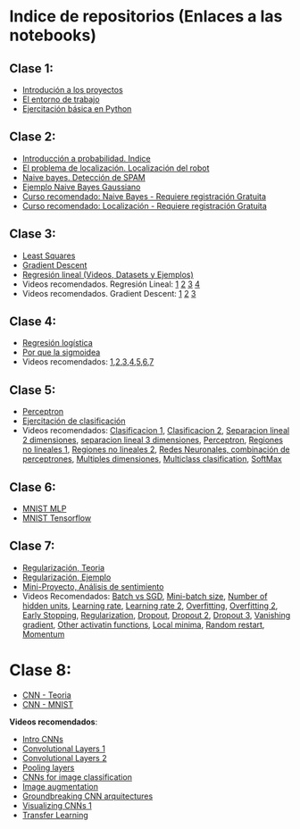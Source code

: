 # Indice de repositorios (Enlaces a las notebooks)
## Clase 1:
- [Introdución a los proyectos](https://github.com/lab-ml-itba/Intro-proyectos/blob/master/Tipos%20de%20Proyectos.ipynb)
- [El entorno de trabajo](https://github.com/lab-ml-itba/entorno-de-trabajo/blob/master/Entorno%20de%20Trabajo.ipynb)
- [Ejercitación básica en Python](https://github.com/lab-ml-itba/entorno-de-trabajo/blob/master/Ejercitaci%C3%B3n%20B%C3%A1sica%20en%20Python.ipynb)

## Clase 2:
- [Introducción a probabilidad. Indice](https://github.com/lab-ml-itba/Intro-Probabilidad/blob/master/Intro_Probabilidad.ipynb)
- [El problema de localización. Localización del robot](https://github.com/lab-ml-itba/Intro-Probabilidad)
- [Naive bayes. Detección de SPAM](https://github.com/lab-ml-itba/Intro-Probabilidad/blob/master/Naive_Bayes.ipynb)
- [Ejemplo Naive Bayes Gaussiano](https://github.com/lab-ml-itba/Intro-Probabilidad/blob/master/Ejemplos%20de%20Gaussian%20Naive%20Bayes.ipynb)
- [Curso recomendado: Naive Bayes - Requiere registración Gratuita](https://classroom.udacity.com/courses/ud120/lessons/2254358555/concepts/30076485360923)
- [Curso recomendado: Localización - Requiere registración Gratuita](https://classroom.udacity.com/courses/cs373/lessons/48739381/concepts/487350240923)

## Clase 3:
- [Least Squares](https://github.com/lab-ml-itba/Linear-Regression-Gradient-Descent/blob/master/Least%20Squares.ipynb)
- [Gradient Descent](https://github.com/lab-ml-itba/Linear-Regression-Gradient-Descent/blob/master/Gradient%20Descent.ipynb)
- [Regresión lineal (Videos, Datasets y Ejemplos)](https://github.com/lab-ml-itba/Linear-Regression-Gradient-Descent/blob/master/Linear%20Regression%20%26%20Gradient%20Descent.ipynb)
- Videos recomendados. Regresión Lineal:
[1](https://www.youtube.com/watch?v=kHwlB_j7Hkc)
[2](https://www.youtube.com/watch?v=yuH4iRcggMw)
[3](https://www.youtube.com/watch?v=yR2ipCoFvNo)
[4](https://www.youtube.com/watch?v=0kns1gXLYg4)
- Videos recomendados. Gradient Descent:
[1](https://www.youtube.com/watch?v=F6GSRDoB-Cg)
[2](https://www.youtube.com/watch?v=YovTqTY-PYY)
[3](https://www.youtube.com/watch?v=GtSf2T6Co80)

## Clase 4:
- [Regresión logística](https://github.com/lab-ml-itba/Logistic-Regression/blob/master/Regresi%C3%B3n%20Log%C3%ADstica.ipynb)
- [Por que la sigmoidea](https://github.com/lab-ml-itba/Logistic-Regression/blob/master/logistic-regression-why-sigmoid.ipynb)
- Videos recomendados: [1](https://www.youtube.com/watch?v=LLx4diIP83I),[2](https://www.youtube.com/watch?v=tEk6ikTKGYU),[3](https://www.youtube.com/watch?v=7F-CuXdTQ5k),[4](https://www.youtube.com/watch?v=IxotEG3yWHs),[5](https://www.youtube.com/watch?v=Y2zXH_4_aZs),[6](https://www.youtube.com/watch?v=uKtVwBX7CCs),[7](https://www.youtube.com/watch?v=07bPqvCevfc)

## Clase 5:
- [Perceptron](https://github.com/lab-ml-itba/perceptron/blob/master/Perceptron.ipynb)
- [Ejercitación de clasificación](https://github.com/lab-ml-itba/Ejemplos-de-Clasificacion/blob/master/Soluciones%20Ejemplos%20de%20Clasificacion.ipynb)
- Videos recomendados:
[Clasificacion 1](https://youtu.be/Dh625piH7Z0),
[Clasificacion 2](https://youtu.be/46PywnGa_cQ),
[Separacion lineal 2 dimensiones](https://youtu.be/X-uMlsBi07k),
[separacion lineal 3 dimensiones](https://youtu.be/eBHunImDmWw),
[Perceptron](https://youtu.be/SJmJ4xK9Clg),
[Regiones no lineales 1](https://youtu.be/B8UrWnHh1Wc),
[Regiones no lineales 2](https://youtu.be/HWuBKCZsCo8),
[Redes Neuronales, combinación de perceptrones](https://youtu.be/FWN3Sw5fFoM),
[Multiples dimensiones](https://youtu.be/pg99FkXYK0M),
[Multiclass clasification](https://youtu.be/uNTtvxwfox0),
[SoftMax](https://youtu.be/RC_A9Tu99y4)


## Clase 6:
- [MNIST MLP](https://github.com/lab-ml-itba/MNIST-MLP-CNN/blob/master/1-MNIST-MLP.ipynb)
- [MNIST Tensorflow](https://github.com/lab-ml-itba/MNIST-MLP-CNN/blob/master/2-Tensorflow-MNIST.ipynb)

## Clase 7:
- [Regularización, Teoria](https://github.com/lab-ml-itba/Regularizacion/blob/master/0-Regularizacion-Teoria.ipynb)
- [Regularización, Ejemplo](https://github.com/lab-ml-itba/Regularizacion/blob/master/1-Regularizacion-ejemplo.ipynb)
- [Mini-Proyecto, Análisis de sentimiento](https://github.com/lab-ml-itba/Regularizacion/blob/master/3-IMDB-Sentiment-Analisys.ipynb)
- Videos Recomendados:
[Batch vs SGD](https://youtu.be/2p58rVgqsgo),
[Mini-batch size](https://youtu.be/GrrO1NFxaW8),
[Number of hidden units](https://youtu.be/IkGAIQH5wH8),
[Learning rate](https://youtu.be/TwJ8aSZoh2U),
[Learning rate 2](https://youtu.be/HLMjeDez7ps),
[Overfitting](https://youtu.be/EeBZpb-PSac),
[Overfitting 2](https://youtu.be/SVqEgaT1lXU),
[Early Stopping](https://youtu.be/NnS0FJyVcDQ),
[Regularization](https://youtu.be/aX_m9iyK3Ac),
[Dropout](https://youtu.be/Ty6K6YiGdBs),
[Dropout 2](https://youtu.be/6DcImJS8uV8),
[Dropout 3](https://youtu.be/8nG8zzJMbZw),
[Vanishing gradient](https://youtu.be/W_JJm_5syFw),
[Other activatin functions](https://youtu.be/VzGOR5SlFSw),
[Local minima](https://youtu.be/gF_sW_nY-xw),
[Random restart](https://youtu.be/idyBBCzXiqg),
[Momentum](https://youtu.be/r-rYz_PEWC8)

# Clase 8:
- [CNN - Teoria](https://github.com/lab-ml-itba/CNN/blob/master/1-CNN-Teoria.ipynb)
- [CNN - MNIST](https://github.com/lab-ml-itba/MNIST-MLP-CNN/blob/master/3-MNIST-CNN.ipynb)

**Videos recomendados**: 
- [Intro CNNs](https://youtu.be/HrYNL_1SV2Y)
- [Convolutional Layers 1](https://youtu.be/h5R_JvdUrUI)
- [Convolutional Layers 2](https://youtu.be/RnM1D-XI--8)
- [Pooling layers](https://youtu.be/OkkIZNs7Cyc)
- [CNNs for image classification](https://youtu.be/l9vg_1YUlzg)
- [Image augmentation](https://youtu.be/odStujZq3GY)
- [Groundbreaking CNN arquitectures](https://youtu.be/ddrB-mhMfkY)
- [Visualizing CNNs 1](https://youtu.be/mnqS_EhEZVg)
- [Transfer Learning](https://youtu.be/LHG5FltaR6I)

